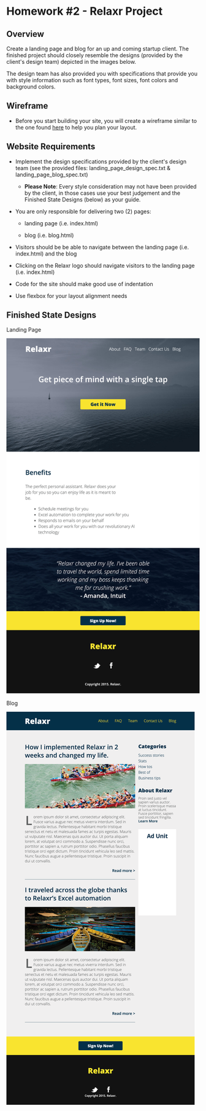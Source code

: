 # Homework #2 - Relaxr Project

## Overview

Create a landing page and blog for an up and coming startup client. The finished project should closely resemble the designs (provided by the client's design team) depicted in the images below.

The design team has also provided you with specifications that provide you with style information such as font types, font sizes, font colors and background colors.

## Wireframe

- Before you start building your site, you will create a wireframe similar to the one found [here](https://fewd20190318.github.io/04-css-basics/code-along/) to help you plan your layout.


## Website Requirements

- Implement the design specifications provided by the client's design team (see the provided files: landing_page_design_spec.txt & landing_page_blog_spec.txt)

  - **Please Note**: Every style consideration may not have been provided by the client, in those cases use your best judgement and the Finished State Designs (below) as your guide.

- You are only responsible for delivering two (2) pages:

  - landing page (i.e. index.html)

  - blog (i.e. blog.html)

- Visitors should be be able to navigate between the landing page (i.e. index.html) and the blog

- Clicking on the Relaxr logo should navigate visitors to the landing page (i.e. index.html)

- Code for the site should make good use of indentation

- Use flexbox for your layout alignment needs


## Finished State Designs

Landing Page

![deliverable](https://github.com/fewd20190318/hw-02-relaxr-project/blob/master/relaxr_landing_page_design.png)

Blog

![deliverable](https://github.com/fewd20190318/hw-02-relaxr-project/blob/master/relaxr_blog_design.png)
